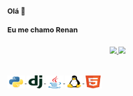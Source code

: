 ### Olá 👋
### Eu me chamo Renan

##

<div align="center">
  <a href="https://github.com/fawkesnypo">
  <img height="180em" src="https://github-readme-stats.vercel.app/api?username=fawkesnypo&show_icons=true&custom_title=Renan%20Florencio%20de%20Oliveira&include_all_commits=true&count_private=true&locale=pt-br&hide_border=True&theme=chartreuse-dark&title_color=0083ff&bg_color=DEG,000000,00050a,010d1d,021229&icon_color=004e97&text_color=8baee1"/>
  <img height="180em" src="https://github-readme-stats.vercel.app/api/top-langs/?username=fawkesnypo&layout=compact&langs_count=4&locale=pt-br&hide_border=True&theme=chartreuse-dark&title_color=0083ff&bg_color=DEG,021229,010d1d,00050a,000000&icon_color=004e97&text_color=8baee1&card_width=240"/>
</div>
  
##
  
<div style="display: inline_block"><br>
  <img align="center" alt="Python" height="30" width="40" src="https://raw.githubusercontent.com/devicons/devicon/master/icons/python/python-original.svg">
  <img align="center" alt="Django" height="30" width="40" src="https://github.com/devicons/devicon/blob/master/icons/django/django-plain.svg"/>
  <img align="center" alt="Java" height="30" width="40" src="https://github.com/devicons/devicon/blob/master/icons/java/java-original.svg"/>
  <img align="center" alt="Linux" height="30" width="40" src="https://github.com/devicons/devicon/blob/master/icons/linux/linux-original.svg"/>
  <img align="center" alt="HTML" height="30" width="40" src="https://github.com/devicons/devicon/blob/master/icons/html5/html5-original.svg"/>
</div>

<!--
**fawkesnypo/fawkesnypo** is a ✨ _special_ ✨ repository because its `README.md` (this file) appears on your GitHub profile.

Here are some ideas to get you started:

- 🔭 I’m currently working on ...
- 🌱 I’m currently learning ...
- 👯 I’m looking to collaborate on ...
- 🤔 I’m looking for help with ...
- 💬 Ask me about ...
- 📫 How to reach me: ...
- 😄 Pronouns: ...
- ⚡ Fun fact: ...
-->
